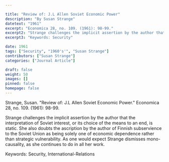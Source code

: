 ```yaml
---

title: "Review of: J.L Allen Soviet Economic Power"
description: "By Susan Strange"
datetext: "1961"
excerpt: "Economica 28, no. 109. (1961): 98-99."
excerpt2: "Strange challenges the implicit assertion by the author that the interpretation of Soviet interest, or its choice of the means to an end, is static. She also doubts the ascription by the author of Finnish subservience to the Soviet Union as being solely one of economic dependence rather than strategic vulnerability. As one would expect Strange dismisses mono-causality, as she continues to do in all her work."
excerpt3: "Keywords: Security"

date: 1961
tags: ["Security", "1960's'", "Susan Strange"]
contributors: ["Susan Strange"]
categories: ["Journal Article"]

draft: false
weight: 50
images: []
pinned: false
homepage: false
---
```


Strange, Susan. "Review of: J.L Allen Soviet Economic Power." Economica 28, no. 109. (1961): 98-99.

Strange challenges the implicit assertion by the author that the interpretation of Soviet interest, or its choice of the means to an end, is static. She also doubts the ascription by the author of Finnish subservience to the Soviet Union as being solely one of economic dependence rather than strategic vulnerability. As one would expect Strange dismisses mono-causality, as she continues to do in all her work.

Keywords: Security, International-Relations

